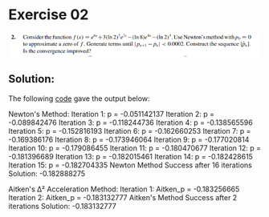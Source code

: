 # Exercise 02

![image](image.png)


## Solution:

The following [code](ex02.c) gave the output below:

Newton's Method:
Iteration 1: p = -0.051142137
Iteration 2: p = -0.089842476
Iteration 3: p = -0.118244736
Iteration 4: p = -0.138565596
Iteration 5: p = -0.152816193
Iteration 6: p = -0.162660253
Iteration 7: p = -0.169386176
Iteration 8: p = -0.173946064
Iteration 9: p = -0.177020814
Iteration 10: p = -0.179086455
Iteration 11: p = -0.180470677
Iteration 12: p = -0.181396689
Iteration 13: p = -0.182015461
Iteration 14: p = -0.182428615
Iteration 15: p = -0.182704335
Newton Method Success after 16 iterations
Solution: -0.182888275

Aitken's Δ² Acceleration Method:
Iteration 1: Aitken_p = -0.183256665
Iteration 2: Aitken_p = -0.183132777
Aitken's Method Success after 2 iterations
Solution: -0.183132777